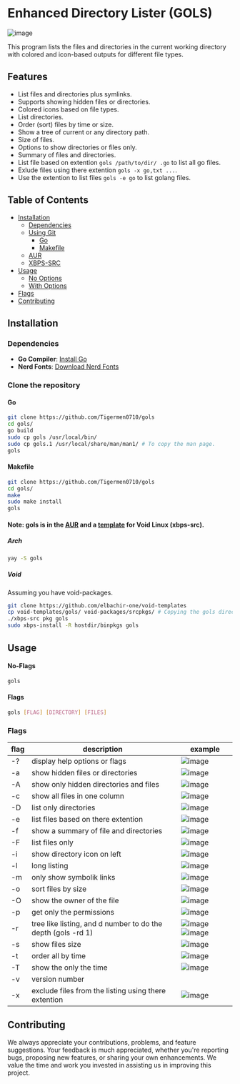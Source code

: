 # Enhanced Directory Lister (GOLS)

![image](https://i.postimg.cc/htv8YKBp/golsshot.jpg)

This program lists the files and directories in the current working directory with colored and icon-based outputs for different file types.

## Features

- List files and directories plus symlinks.
- Supports showing hidden files or directories.
- Colored icons based on file types.
- List directories.
- Order (sort) files by time or size.
- Show a tree of current or any directory path.
- Size of files.
- Options to show directories or files only.
- Summary of files and directories.
- List file based on extention ```gols /path/to/dir/ .go``` to list all go files.
- Exlude files using there extention ```gols -x go,txt ...```.
- Use the extention to list files ```gols -e go``` to list golang files.

## Table of Contents

* [Installation](#Installation)
    * [Dependencies](#Dependencies)
    * [Using Git](#Clone)
        * [Go](#Go)
        * [Makefile](#Makefile)
    * [AUR](#Arch)
    * [XBPS-SRC](#Void)
* [Usage](#Usage)
    * [No Options](#No-Flags)
    * [With Options](#Flags)
* [Flags](#Flags)
* [Contributing](#Contributing)

## Installation

### Dependencies

- **Go Compiler**: [Install Go](https://go.dev/dl/)
- **Nerd Fonts**: [Download Nerd Fonts](https://www.nerdfonts.com/font-downloads)

### Clone the repository

#### Go

```bash
git clone https://github.com/Tigermen0710/gols
cd gols/
go build
sudo cp gols /usr/local/bin/
sudo cp gols.1 /usr/local/share/man/man1/ # To copy the man page.
gols
```
#### Makefile

```bash
git clone https://github.com/Tigermen0710/gols
cd gols/
make
sudo make install
gols
```

#### Note: gols is in the [AUR](https://aur.archlinux.org/packages/gols) and a [template](https://github.com/elbachir-one/void-templates) for Void Linux (xbps-src).

##### Arch
```bash
yay -S gols
```

##### Void

Assuming you have void-packages.
```bash
git clone https://github.com/elbachir-one/void-templates
cp void-templates/gols/ void-packages/srcpkgs/ # Copying the gols directory that has the template.
./xbps-src pkg gols
sudo xbps-install -R hostdir/binpkgs gols
```

## Usage

#### No-Flags

```bash
gols
```
#### Flags

```bash
gols [FLAG] [DIRECTORY] [FILES]
```

### Flags

| flag | description                                                  | example                                                                                         |
|------|--------------------------------------------------------------|-------------------------------------------------------------------------------------------------|
| -?   | display help options or flags                                | ![image](https://i.postimg.cc/htsDBSD7/image.png)                                               |
| -a   | show hidden files or directories                             | ![image](https://i.postimg.cc/zGsDxgmV/a-flag.png)                                              |
| -A   | show only hidden directories and files                       | ![image](https://i.postimg.cc/SQYzhZCc/A.png)                                                   |
| -c   | show all files in one column                                 | ![image](https://github.com/user-attachments/assets/07ec7ab1-3740-487c-8602-03963b3c556d)       |
| -D   | list only directories                                        | ![image](https://i.postimg.cc/52M98M9g/D.png)                                                   |
| -e   | list files based on there extention                          | ![image](https://i.postimg.cc/fLxxT1NJ/e.png)                                                   |
| -f   | show a summary of file and directories                       | ![image](https://i.postimg.cc/gcL2ZFDf/ff.png)                                                  |
| -F   | list files only                                              | ![image](https://i.postimg.cc/Z5FbcDCS/F.png)                                                   |
| -i   | show directory icon on left                                  | ![image](https://i.postimg.cc/Z0tKKdX7/i.png)                                                   |
| -l   | long listing                                                 | ![image](https://github.com/user-attachments/assets/98a41e56-92b5-46ad-8780-e3c611476207)       |
| -m   | only show symbolik links                                     | ![image](https://i.postimg.cc/N2f5FZ1s/symlink.png)                                             |
| -o   | sort files by size                                           | ![image](https://github.com/user-attachments/assets/80e7ce61-b606-413e-9407-f71c812a54a3)       |
| -O   | show the owner of the file                                   | ![image](https://i.postimg.cc/vBRgzmrP/O.png) |
| -p   | get only the permissions                                     | ![image](https://i.postimg.cc/bvSSkntD/p.png) |
| -r   | tree like listing, and d number to do the depth (gols -rd 1) | ![image](https://i.postimg.cc/rsdQLxW4/tree.png) ![image](https://i.postimg.cc/PJ5NmZC4/rd.png) |
| -s   | show files size                                              | ![image](https://github.com/user-attachments/assets/433e18af-b869-4bfc-982a-6528341895a9)       |
| -t   | order all by time                                            | ![image](https://github.com/user-attachments/assets/7037b518-c08a-464c-847e-486966bfa7ff)       |
| -T   | show the only the time                                       | ![image](https://i.postimg.cc/ZRr9DhjJ/T.png) |
| -v   | version number                                               |                                                                                                 |
| -x   | exclude files from the listing using there extention         | ![image](https://i.postimg.cc/90Cy41m1/x.png)                                                   |

## Contributing

We always appreciate your contributions, problems, and feature suggestions. Your feedback is much appreciated, whether you're reporting bugs, proposing new features, or sharing your own enhancements. We value the time and work you invested in assisting us in improving this project.
